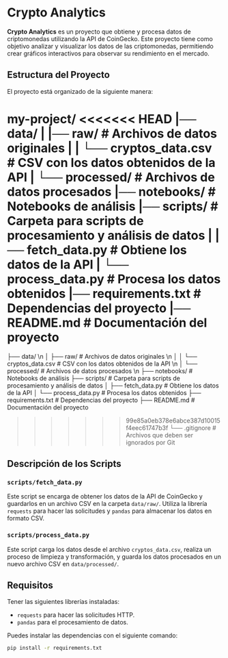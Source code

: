 # Crypto Analytics

**Crypto Analytics** es un proyecto que obtiene y procesa datos de criptomonedas utilizando la API de CoinGecko. Este proyecto tiene como objetivo analizar y visualizar los datos de las criptomonedas, permitiendo crear gráficos interactivos para observar su rendimiento en el mercado.

## Estructura del Proyecto

El proyecto está organizado de la siguiente manera:

my-project/
<<<<<<< HEAD
|── data/
|   |── raw/                  # Archivos de datos originales
|   |   └── cryptos_data.csv  # CSV con los datos obtenidos de la API
|   └── processed/            # Archivos de datos procesados
|── notebooks/                # Notebooks de análisis
|── scripts/                  # Carpeta para scripts de procesamiento y análisis de datos
|   |── fetch_data.py         # Obtiene los datos de la API
|   └── process_data.py       # Procesa los datos obtenidos
|── requirements.txt          # Dependencias del proyecto
|── README.md                 # Documentación del proyecto
=======
├── data/ \n
│   ├── raw/                  # Archivos de datos originales \n
│   │   └── cryptos_data.csv  # CSV con los datos obtenidos de la API \n
│   └── processed/            # Archivos de datos procesados \n
├── notebooks/                # Notebooks de análisis
├── scripts/                  # Carpeta para scripts de procesamiento y análisis de datos
│   ├── fetch_data.py         # Obtiene los datos de la API
│   └── process_data.py       # Procesa los datos obtenidos
├── requirements.txt          # Dependencias del proyecto
├── README.md                 # Documentación del proyecto
>>>>>>> 99e85a0eb378e6abce387d10015f4eec61747b3f
└── .gitignore                # Archivos que deben ser ignorados por Git

## Descripción de los Scripts

### `scripts/fetch_data.py`
Este script se encarga de obtener los datos de la API de CoinGecko y guardarlos en un archivo CSV en la carpeta `data/raw/`. Utiliza la librería `requests` para hacer las solicitudes y `pandas` para almacenar los datos en formato CSV.

### `scripts/process_data.py`
Este script carga los datos desde el archivo `cryptos_data.csv`, realiza un proceso de limpieza y transformación, y guarda los datos procesados en un nuevo archivo CSV en `data/processed/`.

## Requisitos

Tener las siguientes librerías instaladas:

- `requests` para hacer las solicitudes HTTP.
- `pandas` para el procesamiento de datos.

Puedes instalar las dependencias con el siguiente comando:

```bash
pip install -r requirements.txt

